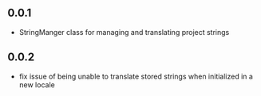 ## 0.0.1

 - StringManger class for managing and translating project strings 

## 0.0.2

- fix issue of being unable to translate stored strings when initialized in a new locale